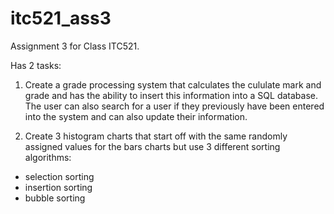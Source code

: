 # itc521_ass3
Assignment 3 for Class ITC521. 

Has 2 tasks:

1. Create a grade processing system that calculates the cululate mark and grade and has the ability to insert this information into a SQL database. The user can also search for a user if they previously have been entered into the system and can also update their information.

2. Create 3 histogram charts that start off with the same randomly assigned values for the bars charts but use 3 different sorting algorithms:
  - selection sorting
  - insertion sorting
  - bubble sorting
